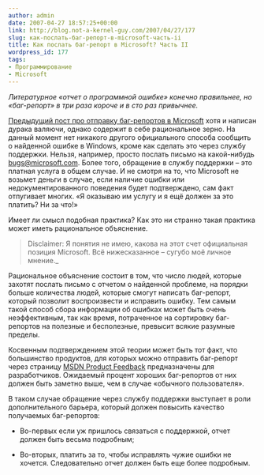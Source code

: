 ```yaml
---
author: admin
date: 2007-04-27 18:57:25+00:00
link: http://blog.not-a-kernel-guy.com/2007/04/27/177
slug: как-послать-баг-репорт-в-microsoft-часть-ii
title: Как послать баг-репорт в Microsoft? Часть II
wordpress_id: 177
tags:
- Программирование
- Microsoft
---
```


_Литературное «отчет о программной ошибке» конечно правильнее, но «баг-репорт» в три раза короче и в сто раз привычнее._

[Предыдущий пост про отправку баг-репортов в Microsoft](http://blog.not-a-kernel-guy.com/2007/04/25/176) хотя и написан дурака валяючи, однако содержит в себе рациональное зерно. На данный момент нет никакого другого официального способа сообщить о найденной ошибке в Windows, кроме как сделать это через службу поддержки. Нельзя, например, просто послать письмо на какой-нибудь bugs@microsoft.com. Более того, обращение в службу поддержки – это платная услуга в общем случае. И не смотря на то, что Microsoft не возьмет деньги в случае, если наличие ошибки или недокументированного поведения будет подтверждено, сам факт отпугивает многих. «Я оказываю им услугу и я ещё должен за это платить? Ни за что!» 

Имеет ли смысл подобная практика? Как это ни странно такая практика может иметь рациональное объяснение. 

> Disclaimer: Я понятия не имею, какова на этот счет официальная позиция Microsoft. Всё нижесказанное – сугубо моё личное мнение._ 

Рациональное объяснение состоит в том, что число людей, которые захотят послать письмо с отчетом о найденной проблеме, на порядки больше количества людей, которые смогут написать баг-репорт, который позволит воспроизвести и исправить ошибку. Тем самым такой способ сбора информации об ошибках может быть очень неэффективным, так как время, потраченное на сортировку баг-репортов на полезные и бесполезные, превысит всякие разумные пределы.

Косвенным подтверждением этой теории может быть тот факт, что большинство продуктов, для которых можно отправить баг-репорт через страницу [MSDN Product Feedback](http://connect.microsoft.com/Main/content/content.aspx?ContentID=2220) предназначены для разработчиков. Ожидаемый процент хороших баг-репортов от них должен быть заметно выше, чем в случае «обычного пользователя». 

В таком случае обращение через службу поддержки выступает в роли дополнительного барьера, который должен повысить качество получаемых баг-репортов: 

  * Во-первых если уж пришлось связаться с поддержкой, отчет должен быть весьма подробным;

  * Во-вторых, платить за то, чтобы исправлять чужие ошибки не хочется. Следовательно отчет должен быть еще более подробным.
